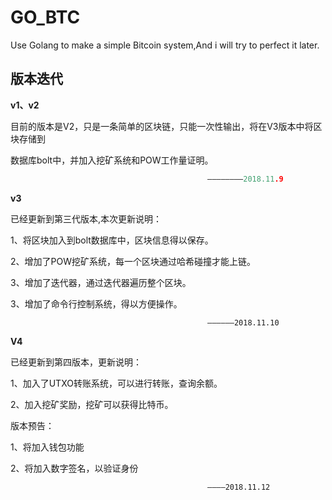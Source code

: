 # GO_BTC

Use Golang to make a simple Bitcoin system,And i will try to perfect it later.



## 版本迭代

**v1、v2**

目前的版本是V2，只是一条简单的区块链，只能一次性输出，将在V3版本中将区块存储到

数据库bolt中，并加入挖矿系统和POW工作量证明。

```go
											————————2018.11.9
```

**v3**

已经更新到第三代版本,本次更新说明：

1、将区块加入到bolt数据库中，区块信息得以保存。

2、增加了POW挖矿系统，每一个区块通过哈希碰撞才能上链。

3、增加了迭代器，通过迭代器遍历整个区块。

3、增加了命令行控制系统，得以方便操作。

												——————2018.11.10

**V4**

已经更新到第四版本，更新说明：

1、加入了UTXO转账系统，可以进行转账，查询余额。

2、加入挖矿奖励，挖矿可以获得比特币。

版本预告：

1、将加入钱包功能

2、将加入数字签名，以验证身份

												————2018.11.12